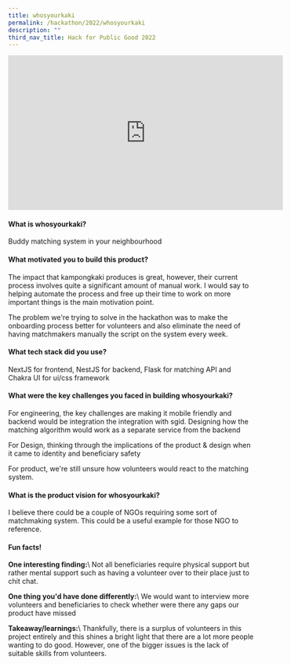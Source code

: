```yaml
---
title: whosyourkaki
permalink: /hackathon/2022/whosyourkaki
description: ""
third_nav_title: Hack for Public Good 2022
---
```

<iframe width="560" height="315" src="https://www.youtube.com/embed/1CD8DRfuIkg" title="YouTube video player" frameborder="0" allow="accelerometer; autoplay; clipboard-write; encrypted-media; gyroscope; picture-in-picture" allowfullscreen></iframe>

#### What is whosyourkaki?
Buddy matching system in your neighbourhood

#### What motivated you to build this product?
The impact that kampongkaki produces is great, however, their current process involves quite a significant amount of manual work. I would say to helping automate the process and free up their time to work on more important things is the main motivation point.
 

The problem we're trying to solve in the hackathon was to make the onboarding process better for volunteers and also eliminate the need of having matchmakers manually the script on the system every week.

#### What tech stack did you use?

NextJS for frontend, NestJS for backend, Flask for matching API and Chakra UI for ui/css framework

#### What were the key challenges you faced in building whosyourkaki? 

For engineering, the key challenges are making it mobile friendly and backend would be integration the integration with sgid. Designing how the matching algorithm would work as a separate service from the backend
 

 For Design, thinking through the implications of the product & design when it came to identity and beneficiary safety
 

 For product, we're still unsure how volunteers would react to the matching system.

#### What is the product vision for whosyourkaki? 
I believe there could be a couple of NGOs requiring some sort of matchmaking system. This could be a useful example for those NGO to reference.

#### Fun facts!
**One interesting finding:**\\
Not all beneficiaries require physical support but rather mental support such as having a volunteer over to their place just to chit chat.

**One thing you'd have done differently:**\\
We would want to interview more volunteers and beneficiaries to check whether were there any gaps our product have missed

**Takeaway/learnings:**\\
Thankfully, there is a surplus of volunteers in this project entirely and this shines a bright light that there are a lot more people wanting to do good. However, one of the bigger issues is the lack of suitable skills from volunteers.